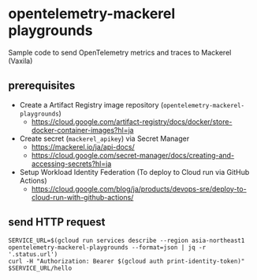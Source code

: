 # opentelemetry-mackerel playgrounds
Sample code to send OpenTelemetry metrics and traces to Mackerel (Vaxila)

## prerequisites
- Create a Artifact Registry image repository (`opentelemetry-mackerel-playgrounds`)
  - https://cloud.google.com/artifact-registry/docs/docker/store-docker-container-images?hl=ja
- Create secret (`mackerel_apikey`) via Secret Manager
  - https://mackerel.io/ja/api-docs/
  - https://cloud.google.com/secret-manager/docs/creating-and-accessing-secrets?hl=ja
- Setup Workload Identity Federation (To deploy to Cloud run via GitHub Actions)
  - https://cloud.google.com/blog/ja/products/devops-sre/deploy-to-cloud-run-with-github-actions/

## send HTTP request

```console
SERVICE_URL=$(gcloud run services describe --region asia-northeast1  opentelemetry-mackerel-playgrounds --format=json | jq -r '.status.url')
curl -H "Authorization: Bearer $(gcloud auth print-identity-token)" $SERVICE_URL/hello
```